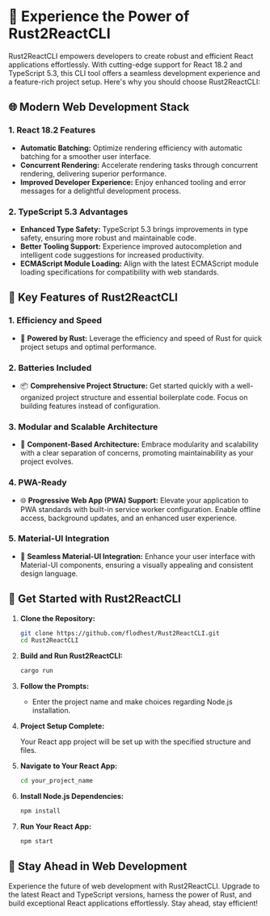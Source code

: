 # 🚀 Experience the Power of Rust2ReactCLI

Rust2ReactCLI empowers developers to create robust and efficient React applications effortlessly. With cutting-edge support for React 18.2 and TypeScript 5.3, this CLI tool offers a seamless development experience and a feature-rich project setup. Here's why you should choose Rust2ReactCLI:

## 🌐 Modern Web Development Stack

### 1. **React 18.2 Features**

   - **Automatic Batching:** Optimize rendering efficiency with automatic batching for a smoother user interface.
   - **Concurrent Rendering:** Accelerate rendering tasks through concurrent rendering, delivering superior performance.
   - **Improved Developer Experience:** Enjoy enhanced tooling and error messages for a delightful development process.

### 2. **TypeScript 5.3 Advantages**

   - **Enhanced Type Safety:** TypeScript 5.3 brings improvements in type safety, ensuring more robust and maintainable code.
   - **Better Tooling Support:** Experience improved autocompletion and intelligent code suggestions for increased productivity.
   - **ECMAScript Module Loading:** Align with the latest ECMAScript module loading specifications for compatibility with web standards.

## 🚀 Key Features of Rust2ReactCLI

### 1. **Efficiency and Speed**

   - 🦀 **Powered by Rust:** Leverage the efficiency and speed of Rust for quick project setups and optimal performance.

### 2. **Batteries Included**

   - 📦 **Comprehensive Project Structure:** Get started quickly with a well-organized project structure and essential boilerplate code. Focus on building features instead of configuration.

### 3. **Modular and Scalable Architecture**

   - 🔄 **Component-Based Architecture:** Embrace modularity and scalability with a clear separation of concerns, promoting maintainability as your project evolves.

### 4. **PWA-Ready**

   - 🌐 **Progressive Web App (PWA) Support:** Elevate your application to PWA standards with built-in service worker configuration. Enable offline access, background updates, and an enhanced user experience.

### 5. **Material-UI Integration**

   - 🎨 **Seamless Material-UI Integration:** Enhance your user interface with Material-UI components, ensuring a visually appealing and consistent design language.

## 🚀 Get Started with Rust2ReactCLI

1. **Clone the Repository:**

    ```bash
    git clone https://github.com/flodhest/Rust2ReactCLI.git
    cd Rust2ReactCLI
    ```

2. **Build and Run Rust2ReactCLI:**

    ```bash
    cargo run
    ```

3. **Follow the Prompts:**

   - Enter the project name and make choices regarding Node.js installation.

4. **Project Setup Complete:**

   Your React app project will be set up with the specified structure and files.

5. **Navigate to Your React App:**

    ```bash
    cd your_project_name
    ```

6. **Install Node.js Dependencies:**

    ```bash
    npm install
    ```

7. **Run Your React App:**

    ```bash
    npm start
    ```

## 🚀 Stay Ahead in Web Development

Experience the future of web development with Rust2ReactCLI. Upgrade to the latest React and TypeScript versions, harness the power of Rust, and build exceptional React applications effortlessly. Stay ahead, stay efficient!
